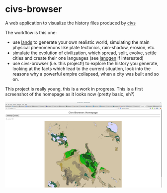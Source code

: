 civs-browser
============

A web application to visualize the history files produced by [civs](https://github.com/ftomassetti/civs/)

The workflow is this one:
* use [lands](https://github.com/ftomassetti/lands) to generate your own realistic world, simulating the main physical phenomenons like plate tectonics, rain-shadow, erosion, etc.
* simulate the evolution of civilization, which spread, split, evolve, settle cities and create their one languages (see [langgen](https://github.com/ftomassetti/langgen/) if interested)
* use civs-browser (i.e. this project!) to explore the history you generate, looking at the facts which lead to the current situation, look into the reasons why a powerful empire collapsed, when a city was built and so on.

This project is really young, this is a work in progress. This is a first screenshot of the homepage as it looks now (pretty basic, eh?)

![A screenshot of the homepage](/screenshots/homepage.png)
